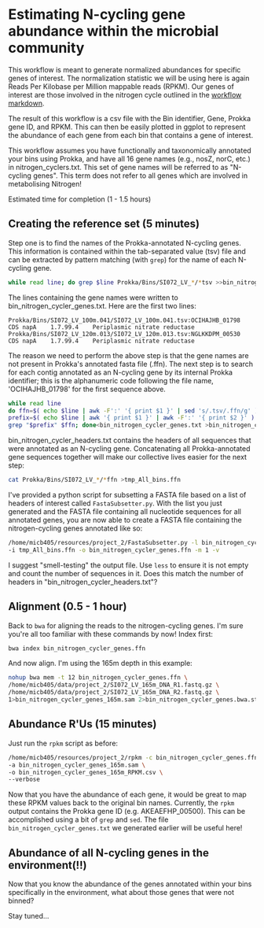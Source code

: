 # Estimating N-cycling gene abundance within the microbial community

This workflow is meant to generate normalized abundances for specific genes of interest. The normalization statistic
we will be using here is again Reads Per Kilobase per Million mappable reads (RPKM). Our genes of interest are those
involved in the nitrogen cycle outlined in the [workflow markdown](https://github.com/cmorganl/MICB405-Metagenomics/blob/master/workflow.md).

The result of this workflow is a csv file with the Bin identifier, Gene, Prokka gene ID, and RPKM. This can then be easily
plotted in ggplot to represent the abundance of each gene from each bin that contains a gene of interest.

This workflow assumes you have functionally and taxonomically annotated your bins using Prokka,
and have all 16 gene names (e.g., nosZ, norC, etc.) in nitrogen_cyclers.txt. This set of gene names will be referred to
as "N-cycling genes". This term does not refer to all genes which are involved in metabolising Nitrogen!

Estimated time for completion (1 - 1.5 hours)


## Creating the reference set (5 minutes)

Step one is to find the names of the Prokka-annotated N-cycling genes. This information is contained within the
tab-separated value (tsv) file and can be extracted by pattern matching (with `grep`) for the name of each N-cycling gene.

```bash
while read line; do grep $line Prokka/Bins/SI072_LV_*/*tsv >>bin_nitrogen_cycler_genes.txt; done<nitrogen_cyclers.txt
```

The lines containing the gene names were written to bin_nitrogen_cycler_genes.txt. Here are the first two lines:

```
Prokka/Bins/SI072_LV_100m.041/SI072_LV_100m.041.tsv:OCIHAJHB_01798	CDS	napA	1.7.99.4	Periplasmic nitrate reductase
Prokka/Bins/SI072_LV_120m.013/SI072_LV_120m.013.tsv:NGLKKDPM_00530	CDS	napA	1.7.99.4	Periplasmic nitrate reductase
```

The reason we need to perform the above step is that the gene names are not present in Prokka's annotated fasta file (.ffn).
 The next step is to search for each contig annotated as an N-cycling gene by its internal Prokka identifier;
 this is the alphanumeric code following the file name, 'OCIHAJHB_01798' for the first sequence above.

```bash
while read line
do ffn=$( echo $line | awk -F':' '{ print $1 }' | sed 's/.tsv/.ffn/g' )
prefix=$( echo $line | awk '{ print $1 }' | awk -F':' '{ print $2 }' )
grep "$prefix" $ffn; done<bin_nitrogen_cycler_genes.txt >bin_nitrogen_cycler_headers.txt
```

bin_nitrogen_cycler_headers.txt contains the headers of all sequences that were annotated as an N-cycling gene. Concatenating all
Prokka-annotated gene sequences together will make our collective lives easier for the next step:

```bash
cat Prokka/Bins/SI072_LV_*/*ffn >tmp_All_bins.ffn
```

I've provided a python script for subsetting a FASTA file based on a list of headers of interest called `FastaSubsetter.py`.
With the list you just generated and the FASTA file containing all nucleotide sequences for all annotated genes, you
are now able to create a FASTA file containing the nitrogen-cycling genes annotated like so:

```bash
/home/micb405/resources/project_2/FastaSubsetter.py -l bin_nitrogen_cycler_headers.txt \
-i tmp_All_bins.ffn -o bin_nitrogen_cycler_genes.ffn -m 1 -v
```

I suggest "smell-testing" the output file. Use `less` to ensure it is not empty and count the number of sequences in it.
Does this match the number of headers in "bin_nitrogen_cycler_headers.txt"?

## Alignment (0.5 - 1 hour)

Back to `bwa` for aligning the reads to the nitrogen-cycling genes. I'm sure you're all too familiar with these commands
by now! Index first:

```bash
bwa index bin_nitrogen_cycler_genes.ffn
```

And now align. I'm using the 165m depth in this example:

```bash
nohup bwa mem -t 12 bin_nitrogen_cycler_genes.ffn \
/home/micb405/data/project_2/SI072_LV_165m_DNA_R1.fastq.gz \
/home/micb405/data/project_2/SI072_LV_165m_DNA_R2.fastq.gz \
1>bin_nitrogen_cycler_genes_165m.sam 2>bin_nitrogen_cycler_genes.bwa.stderr &
```

## Abundance R'Us (15 minutes)

Just run the `rpkm` script as before:

```bash
/home/micb405/resources/project_2/rpkm -c bin_nitrogen_cycler_genes.ffn \
-a bin_nitrogen_cycler_genes_165m.sam \
-o bin_nitrogen_cycler_genes_165m_RPKM.csv \
--verbose
```

Now that you have the abundance of each gene, it would be great to map these RPKM values back to the original bin names.
Currently, the `rpkm` output contains the Prokka gene ID (e.g. AKEAEFHP_00500). This can be accomplished using a bit of `grep` and `sed`.
The file `bin_nitrogen_cycler_genes.txt` we generated earlier will be useful here!

## Abundance of all N-cycling genes in the environment(!!)

Now that you know the abundance of the genes annotated within your bins specifically in the environment,
what about those genes that were not binned?

Stay tuned...